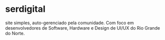 # serdigital
site simples, auto-gerenciado pela comunidade. Com foco em desenvolvedores de Software, Hardware e Design de UI/UX do Rio Grande do Norte.
